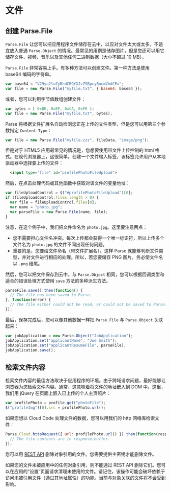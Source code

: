 # 文件

## 创建 Parse.File

`Parse.File` 让您可以把应用程序文件储存在云中，以应对文件太大或太多，不适宜放入普通 `Parse.Object` 的情况。最常见的用例是储存图片，但是您还可以用它储存文件、视频、音乐以及其他任何二进制数据（大小不超过 10 MB）。

`Parse.File` 非常容易上手。有多种方法可以创建文件。第一种方法是使用 base64 编码的字符串。

```js
var base64 = "V29ya2luZyBhdCBQYXJzZSBpcyBncmVhdCE=";
var file = new Parse.File("myfile.txt", { base64: base64 });
```

或者，您可以利用字节值数组创建文件：

```js
var bytes = [ 0xBE, 0xEF, 0xCA, 0xFE ];
var file = new Parse.File("myfile.txt", bytes);
```

Parse 将根据文件扩展名自动检测您正在上传的文件类型，但是您可以用第三个参数指定 `Content-Type`：

```js
var file = new Parse.File("myfile.zzz", fileData, "image/png");
```

但是对于 HTML5 应用最常见的情况是，您想要使用带文件上传控制的 html 格式。在现代浏览器上，这很简单。创建一个文件输入标签，该标签允许用户从本地驱动器中选择要上传的文件：

```html
  <input type="file" id="profilePhotoFileUpload">
```

然后，在点击处理代码或其他函数中获取对该文件的变量地址：

```js
var fileUploadControl = $("#profilePhotoFileUpload")[0];
if (fileUploadControl.files.length > 0) {
  var file = fileUploadControl.files[0];
  var name = "photo.jpg";
  var parseFile = new Parse.File(name, file);
}
```

注意，在这个例子中，我们把文件命名为 `photo.jpg`。这里要注意两点： 

*   您不需要担心文件名冲突。每次上传都会获得一个唯一标识符，所以上传多个文件名为 `photo.jpg` 的文件不同出现任何问题。
*   重要的是，您要给文件命名（带文件扩展名）。这样 Parse 就能够判断文件类型，并对文件进行相应的处理。所以，若您要储存 PNG 图片，务必使文件名以 `.png` 结尾。

然后，您可以把文件保存到云中。与 `Parse.Object` 相同，您可以根据回调类型和适合的错误处理方式使用 `save` 方法的多种派生方法。

```js
parseFile.save().then(function() {
  // The file has been saved to Parse.
}, function(error) {
  // The file either could not be read, or could not be saved to Parse.
});
```

最后，保存完成后，您可以像其他数据一样把 `Parse.File` 与 `Parse.Object` 关联起来：

```js
var jobApplication = new Parse.Object("JobApplication");
jobApplication.set("applicantName", "Joe Smith");
jobApplication.set("applicantResumeFile", parseFile);
jobApplication.save();
```

## 检索文件内容

检索文件内容的最佳方法取决于应用程序的环境。由于跨域请求问题，最好能够让浏览器为您检索文件内容。通常，这意味着将文件的地址嵌入到 DOM 中。这里，我们用 jQuery 在页面上嵌入已上传的个人主页照片：

```js
var profilePhoto = profile.get("photoFile");
$("profileImg")[0].src = profilePhoto.url();
```

如果您想以 Cloud Code 处理文件的数据，您可以用我们的 http 网络库检索文件：

```js
Parse.Cloud.httpRequest({ url: profilePhoto.url() }).then(function(response) {
  // The file contents are in response.buffer.
});
```

您可以用 [REST API](/docs/rest#files-deleting) 删除对象引用的文件。您需要提供主密钥才能删除文件。

如果您的文件未被应用中的任何对象引用，则不能通过 REST API 删除它们。您可以在应用的&ldquo;设置&rdquo;页面请求清理未使用的文件。请记住，该操作可能会破坏依赖于访问未被引用文件（通过其地址属性）的功能。当前与对象关联的文件将不会受到影响。
